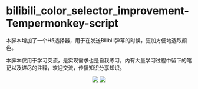 # bilibili_color_selector_improvement-Tempermonkey-script
本脚本增加了一个H5选择器，用于在发送Bilibili弹幕的时候，更加方便地选取颜色。

本脚本仅用于学习交流，是实现需求也是自我练习，内有大量学习过程中留下的笔记以及详尽的注释，欢迎交流，传播知识分享知识。
<div align="center">
  <!-- Version -->
  <a href="https://github.com/Byron-Ding/bilibili_color_selector_improvement-Tempermonkey-script">
    <img src="https://img.shields.io/badge/Version-v0.0.1-green">
  </a>
  <!-- License -->
  <a href="[LICENSE](https://www.gnu.org/licenses/agpl-3.0.html)">
    <img src="https://img.shields.io/badge/License-AGPL%20v3-green.svg">
  </a>
</div>
